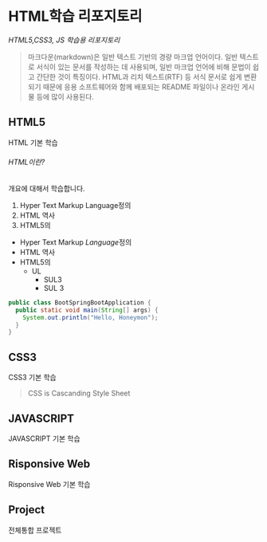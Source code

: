 # HTML학습 리포지토리

*HTML5,CSS3, JS 학습용 리포지토리* 

>마크다운(markdown)은 일반 텍스트 기반의 경량 마크업 언어이다. 일반 텍스트로 서식이 있는 문서를 작성하는 데 사용되며, 일반 마크업 언어에 비해 문법이 쉽고 간단한 것이 특징이다. HTML과 리치 텍스트(RTF) 등 서식 문서로 쉽게 변환되기 때문에 응용 소프트웨어와 함께 배포되는 README 파일이나 온라인 게시물 등에 많이 사용된다.

## HTML5 
HTML 기본 학습

###### HTML이란?
개요에 대해서 학습합니다.
1. Hyper Text Markup Language정의
2. HTML 역사
3. HTML5의 

- Hyper Text Markup *Language*정의
- HTML 역사
- HTML5의 
  - UL
      - SUL3
      - SUL 3
      
``` JAVA
public class BootSpringBootApplication {
  public static void main(String[] args) {
    System.out.println("Hello, Honeymon");
  }
}
``` 


## CSS3
CSS3 기본 학습
> CSS is Cascanding Style Sheet

## JAVASCRIPT 
JAVASCRIPT 기본 학습

## Risponsive Web
Risponsive Web 기본 학습

## Project
전체통합 프로젝트
